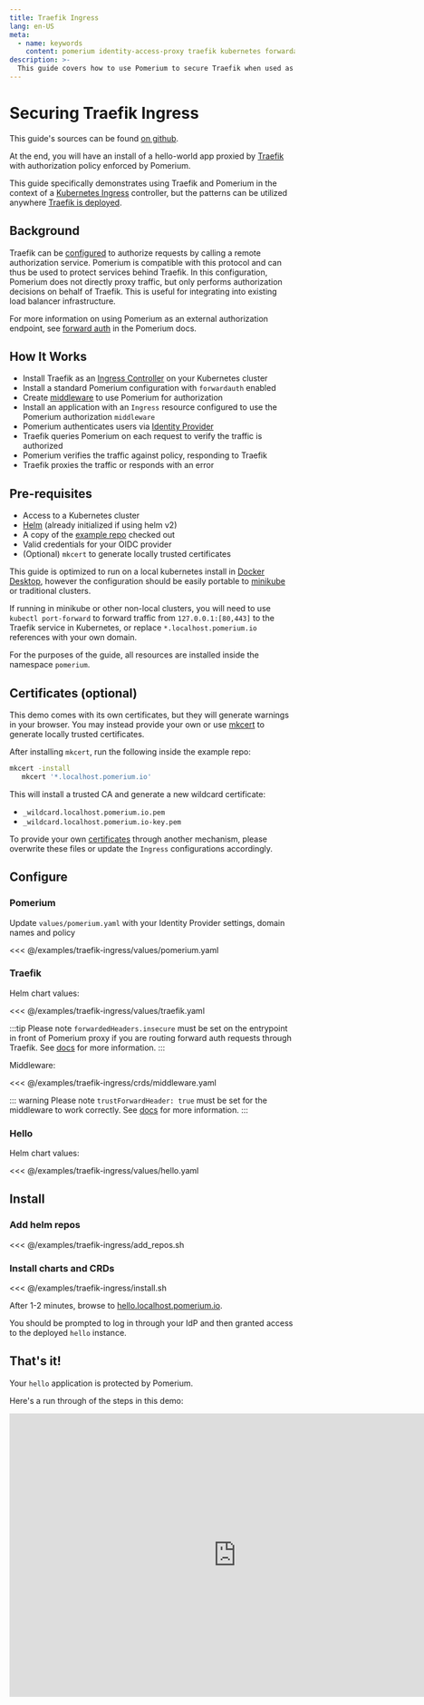 ```yaml
---
title: Traefik Ingress
lang: en-US
meta:
  - name: keywords
    content: pomerium identity-access-proxy traefik kubernetes forwardauth forward-auth external helm k8s ingress
description: >-
  This guide covers how to use Pomerium to secure Traefik when used as a Kubernetes Ingress Controller
---
```


# Securing Traefik Ingress

This guide's sources can be found [on github](https://github.com/pomerium/pomerium/tree/master/examples/traefik-ingress).

At the end, you will have an install of a hello-world app proxied by [Traefik](https://containo.us/traefik/) with authorization policy enforced by Pomerium.

This guide specifically demonstrates using Traefik and Pomerium in the context of a [Kubernetes Ingress](https://docs.traefik.io/providers/kubernetes-ingress/) controller, but the patterns can be utilized anywhere [Traefik is deployed](https://docs.traefik.io/providers/overview/).

## Background

Traefik can be [configured](https://docs.traefik.io/middlewares/forwardauth/) to authorize requests by calling a remote authorization service.  Pomerium is compatible with this protocol and can thus be used to protect services behind Traefik.  In this configuration, Pomerium does not directly proxy traffic, but only performs authorization decisions on behalf of Traefik.  This is useful for integrating into existing load balancer infrastructure.

For more information on using Pomerium as an external authorization endpoint, see [forward auth](https://www.pomerium.com/reference/#forward-auth) in the Pomerium docs.

## How It Works

- Install Traefik as an [Ingress Controller](https://kubernetes.io/docs/concepts/services-networking/ingress/) on your Kubernetes cluster
- Install a standard Pomerium configuration with `forwardauth` enabled
- Create [middleware](https://docs.traefik.io/middlewares/forwardauth/#configuration-examples) to use Pomerium for authorization
- Install an application with an `Ingress` resource configured to use the Pomerium authorization `middleware`
- Pomerium authenticates users via [Identity Provider](https://www.pomerium.com/docs/identity-providers/)
- Traefik queries Pomerium on each request to verify the traffic is authorized
- Pomerium verifies the traffic against policy, responding to Traefik
- Traefik proxies the traffic or responds with an error

## Pre-requisites

- Access to a Kubernetes cluster
- [Helm](https://helm.sh/) (already initialized if using helm v2)
- A copy of the [example repo](https://github.com/pomerium/pomerium/tree/master/examples/traefik-ingress) checked out
- Valid credentials for your OIDC provider
- (Optional) `mkcert` to generate locally trusted certificates

This guide is optimized to run on a local kubernetes install in [Docker Desktop](https://www.docker.com/products/docker-desktop), however the configuration should be easily portable to [minikube](https://kubernetes.io/docs/tutorials/hello-minikube/) or traditional clusters.

If running in minikube or other non-local clusters, you will need to use `kubectl port-forward` to forward traffic from `127.0.0.1:[80,443]` to the Traefik service in Kubernetes, or replace `*.localhost.pomerium.io` references with your own domain.

For the purposes of the guide, all resources are installed inside the namespace `pomerium`.

## Certificates (optional)

This demo comes with its own certificates, but they will generate warnings in your browser. You may instead provide your own or use [mkcert](https://github.com/FiloSottile/mkcert) to generate locally trusted certificates.

After installing `mkcert`, run the following inside the example repo:

```bash
mkcert -install
   mkcert '*.localhost.pomerium.io'
```

This will install a trusted CA and generate a new wildcard certificate:

- `_wildcard.localhost.pomerium.io.pem`
- `_wildcard.localhost.pomerium.io-key.pem`

To provide your own [certificates](https://www.pomerium.com/reference/#certificates) through another mechanism, please overwrite these files or update the `Ingress` configurations accordingly.

## Configure

### Pomerium

Update `values/pomerium.yaml` with your Identity Provider settings, domain names and policy

<<< @/examples/traefik-ingress/values/pomerium.yaml

### Traefik

Helm chart values:

<<< @/examples/traefik-ingress/values/traefik.yaml

:::tip
Please note `forwardedHeaders.insecure` must be set on the entrypoint in front of Pomerium proxy if you are routing forward auth requests through Traefik.  See [docs](https://docs.traefik.io/routing/entrypoints/#forwarded-headers) for more information.
:::

Middleware:

<<< @/examples/traefik-ingress/crds/middleware.yaml

::: warning
Please note `trustForwardHeader: true` must be set for the middleware to work correctly.  See [docs](https://docs.traefik.io/middlewares/forwardauth/#trustforwardheader) for more information.
:::

### Hello

Helm chart values:

<<< @/examples/traefik-ingress/values/hello.yaml

## Install

### Add helm repos

<<< @/examples/traefik-ingress/add_repos.sh

### Install charts and CRDs

<<< @/examples/traefik-ingress/install.sh

After 1-2 minutes, browse to [hello.localhost.pomerium.io](https://hello.localhost.pomerium.io).

You should be prompted to log in through your IdP and then granted access to the deployed `hello` instance.

## That's it!

Your `hello` application is protected by Pomerium.

Here's a run through of the steps in this demo:

<iframe width="800" height="500" src="https://www.youtube.com/embed/wrvNV9fP5hw" frameborder="0" allow="accelerometer; clipboard-write; encrypted-media; gyroscope; picture-in-picture" allowfullscreen></iframe>
